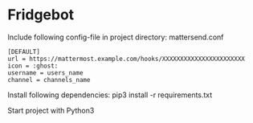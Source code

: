 # Fridgebot

Include following config-file in project directory:
	mattersend.conf
	
	[DEFAULT]
	url = https://mattermost.example.com/hooks/XXXXXXXXXXXXXXXXXXXXXXX
	icon = :ghost:
	username = users_name
	channel = channels_name

Install following dependencies:
	pip3 install -r requirements.txt

Start project with Python3
